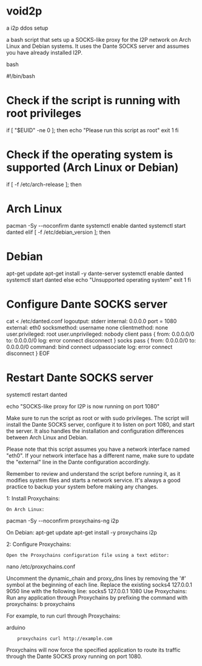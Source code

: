 # void2p
a i2p ddos setup


a bash script that sets up a SOCKS-like proxy for the I2P network on Arch Linux and Debian systems. It uses the Dante SOCKS server and assumes you have already installed I2P.

bash

#!/bin/bash

# Check if the script is running with root privileges
if [ "$EUID" -ne 0 ]; then
  echo "Please run this script as root"
  exit 1
fi

# Check if the operating system is supported (Arch Linux or Debian)
if [ -f /etc/arch-release ]; then
  # Arch Linux
  pacman -Sy --noconfirm dante
  systemctl enable danted
  systemctl start danted
elif [ -f /etc/debian_version ]; then
  # Debian
  apt-get update
  apt-get install -y dante-server
  systemctl enable danted
  systemctl start danted
else
  echo "Unsupported operating system"
  exit 1
fi

# Configure Dante SOCKS server
cat <<EOF > /etc/danted.conf
logoutput: stderr
internal: 0.0.0.0 port = 1080
external: eth0
socksmethod: username none
clientmethod: none
user.privileged: root
user.unprivileged: nobody
client pass {
  from: 0.0.0.0/0 to: 0.0.0.0/0
  log: error connect disconnect
}
socks pass {
  from: 0.0.0.0/0 to: 0.0.0.0/0
  command: bind connect udpassociate
  log: error connect disconnect
}
EOF

# Restart Dante SOCKS server
systemctl restart danted

echo "SOCKS-like proxy for I2P is now running on port 1080"


Make sure to run the script as root or with sudo privileges. The script will install the Dante SOCKS server, configure it to listen on port 1080, and start the server. It also handles the installation and configuration differences between Arch Linux and Debian.

Please note that this script assumes you have a network interface named "eth0". If your network interface has a different name, make sure to update the "external" line in the Dante configuration accordingly.

Remember to review and understand the script before running it, as it modifies system files and starts a network service. It's always a good practice to backup your system before making any changes.











1:
Install Proxychains:

    On Arch Linux:
pacman -Sy --noconfirm proxychains-ng i2p

On Debian:
    apt-get update
    apt-get install -y proxychains i2p

2:
Configure Proxychains:

    Open the Proxychains configuration file using a text editor:
nano /etc/proxychains.conf

Uncomment the dynamic_chain and proxy_dns lines by removing the '#' symbol at the beginning of each line.
Replace the existing socks4 127.0.0.1 9050 line with the following line:
    socks5 127.0.0.1 1080
Use Proxychains:
    Run any application through Proxychains by prefixing the command with proxychains:
    b
proxychains <command>

For example, to run curl through Proxychains:

arduino

        proxychains curl http://example.com

Proxychains will now force the specified application to route its traffic through the Dante SOCKS proxy running on port 1080.

